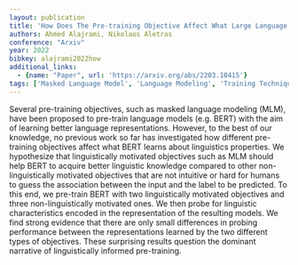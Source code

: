 ```yaml
---
layout: publication
title: 'How Does The Pre-training Objective Affect What Large Language Models Learn About Linguistic Properties?'
authors: Ahmed Alajrami, Nikolaos Aletras
conference: "Arxiv"
year: 2022
bibkey: alajrami2022how
additional_links:
  - {name: "Paper", url: 'https://arxiv.org/abs/2203.10415'}
tags: ['Masked Language Model', 'Language Modeling', 'Training Techniques', 'Model Architecture', 'BERT', 'Pre-Training', 'Pretraining Methods']
---
```

Several pre-training objectives, such as masked language modeling (MLM), have
been proposed to pre-train language models (e.g. BERT) with the aim of learning
better language representations. However, to the best of our knowledge, no
previous work so far has investigated how different pre-training objectives
affect what BERT learns about linguistics properties. We hypothesize that
linguistically motivated objectives such as MLM should help BERT to acquire
better linguistic knowledge compared to other non-linguistically motivated
objectives that are not intuitive or hard for humans to guess the association
between the input and the label to be predicted. To this end, we pre-train BERT
with two linguistically motivated objectives and three non-linguistically
motivated ones. We then probe for linguistic characteristics encoded in the
representation of the resulting models. We find strong evidence that there are
only small differences in probing performance between the representations
learned by the two different types of objectives. These surprising results
question the dominant narrative of linguistically informed pre-training.
